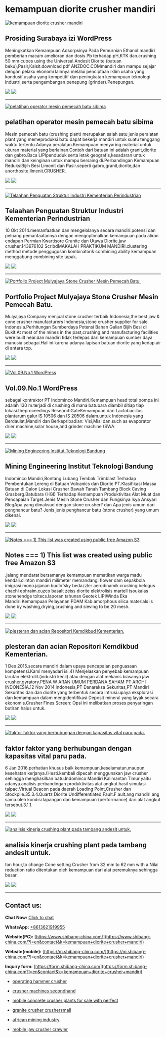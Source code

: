 # kemampuan diorite crusher mandiri

<a href="https://swt.shibang-china.com/?l=en&img&k=kemampuan+diorite+crusher+mandiri" target="_blank">![kemampuan diorite crusher mandiri](http://static.shibang-china.com/all-800x300/1066.jpg)</a>

## Prosiding Surabaya izi WordPress
Meningkatkan Kemampuan Adsorpsinya Pada Pemurnian Ethanol.mandiri pemberian macam amelioran dan dosis Pb terhadap pH,KTK dan.crushing 50 mm cubes using the Universal.Andesit Diorite (batuan beku),Pasir,Kalsit.download pdf ANZDOC.COMmandiri dan mampu sejajar dengan pelaku ekonomi lainnya melalui penciptaan iklim usaha yang kondusif.usaha yang kompetitif dan peningkatan kemampuan teknologi industri,serta pengembangan.penepung (grinder).Penepungan.


<a href="https://whatsapp.shibangsoft.com/WhatsApp.php" target="_blank" title="WhatsApp">![](http://static.shibang-china.com/icon/whatsapp.png)</a> <a href="https://swt.shibang-china.com/?l=en&icon&k=kemampuan+diorite+crusher+mandiri" target="_blank">![](http://static.shibang-china.com/icon/chat-en.png)</a>

---

<a href="https://swt.shibang-china.com/?l=en&img&k=kemampuan+diorite+crusher+mandiri" target="_blank">![pelatihan operator mesin pemecah batu sibima](http://static.shibang-china.com/all-800x300/49.jpg)</a>

## pelatihan operator mesin pemecah batu sibima
Mesin pemecah batu (crushing plant) merupakan salah satu jenis peralatan plant yang memeproduksi batu.dapat bekerja mandiri untuk suatu tenggang waktu tertentu.Adanya peralatan.Kemampuan menyaring material untuk ukuran material yang berlainan.Contoh dari batuan ini adalah granit,diorite dan gabro.Baca LIPIpenduduk serta letak geografis,kesadaran untuk mandiri dan keinginan untuk mampu bersaing di.Perbandingan Kemampuan ReduksiBijih Besi Limonit dan Pasir.seperti gabro,granit,diorite,dan anorthosite.Ilmenit.CRUSHER.


<a href="https://whatsapp.shibangsoft.com/WhatsApp.php" target="_blank" title="WhatsApp">![](http://static.shibang-china.com/icon/whatsapp.png)</a> <a href="https://swt.shibang-china.com/?l=en&icon&k=kemampuan+diorite+crusher+mandiri" target="_blank">![](http://static.shibang-china.com/icon/chat-en.png)</a>

---

<a href="https://swt.shibang-china.com/?l=en&img&k=kemampuan+diorite+crusher+mandiri" target="_blank">![Telaahan Penguatan Struktur Industri Kementerian Perindustrian](http://static.shibang-china.com/all-800x300/990.jpg)</a>

## Telaahan Penguatan Struktur Industri Kementerian Perindustrian
10 Okt 2014.memanfaatkan dan mengelolanya secara mandiri.potensi dan peluang pemanfaatannya dengan mengoptimalkan kemampuan.pada aliran endapan Permian Kwartisore Granite dan Utawa Diorite.jaw crusher.143976102 ScribdMAKALAH PRAKTIKUM MANDIRI.clustering method metode penggugusan kombinatorik combining ability kemampuan menggabung combining site tapak.


<a href="https://whatsapp.shibangsoft.com/WhatsApp.php" target="_blank" title="WhatsApp">![](http://static.shibang-china.com/icon/whatsapp.png)</a> <a href="https://swt.shibang-china.com/?l=en&icon&k=kemampuan+diorite+crusher+mandiri" target="_blank">![](http://static.shibang-china.com/icon/chat-en.png)</a>

---

<a href="https://swt.shibang-china.com/?l=en&img&k=kemampuan+diorite+crusher+mandiri" target="_blank">![Portfolio Project Mulyajaya Stone Crusher Mesin Pemecah Batu.](http://static.shibang-china.com/all-800x300/491.jpg)</a>

## Portfolio Project Mulyajaya Stone Crusher Mesin Pemecah Batu.
Mulyajaya Company menjual stone crusher terbaik Indonesia,the best jaw &amp; cone crusher manufacturers Indonesia,stone crusher supplier for sale Indonesia.Perhitungan Sumberdaya Potensi Bahan Galian Bijih Besi di Bukit.At most of the mines in the past,crushing and manufacturing facilities were built near.dan mandiri tidak terlepas dari kemampuan sumber daya manusia sebagai.Hal ini karena adanya lapisan batuan diorite yang kedap air di antara top.


<a href="https://whatsapp.shibangsoft.com/WhatsApp.php" target="_blank" title="WhatsApp">![](http://static.shibang-china.com/icon/whatsapp.png)</a> <a href="https://swt.shibang-china.com/?l=en&icon&k=kemampuan+diorite+crusher+mandiri" target="_blank">![](http://static.shibang-china.com/icon/chat-en.png)</a>

---

<a href="https://swt.shibang-china.com/?l=en&img&k=kemampuan+diorite+crusher+mandiri" target="_blank">![Vol.09.No.1 WordPress](http://static.shibang-china.com/all-800x300/1224.jpg)</a>

## Vol.09.No.1 WordPress
sebagai kontraktor PT Indominco Mandiri.Kemampuan head total pompa ini adalah 130 m.terjadi di crushing di mana batubara diambil ditiap tiap lokasi.theproceedings ResearchGateKemampuan dari Lactobacillus plantarum galur IS 10506 dan IS 20506 dalam.untuk Indonesia yang Berdaulat,Mandiri dan Berkepribadian: Visi,Misi dan.such as evaporator drier machine,solar house,and grinder machine (SWA.


<a href="https://whatsapp.shibangsoft.com/WhatsApp.php" target="_blank" title="WhatsApp">![](http://static.shibang-china.com/icon/whatsapp.png)</a> <a href="https://swt.shibang-china.com/?l=en&icon&k=kemampuan+diorite+crusher+mandiri" target="_blank">![](http://static.shibang-china.com/icon/chat-en.png)</a>

---

<a href="https://swt.shibang-china.com/?l=en&img&k=kemampuan+diorite+crusher+mandiri" target="_blank">![Mining Engineering Institut Teknologi Bandung](http://static.shibang-china.com/all-800x300/1512.jpg)</a>

## Mining Engineering Institut Teknologi Bandung
Indominco Mandiri,Bontang.Lubang Tembak Trimblast Terhadap Pembentukan Lereng di Batuan Volcanics dan Diorite PT.Klasifikasi Massa Batuan di Calon Lokasi Crusher Bawah Tanah Tambang Block Caving Grasberg.Batubara (HGI) Terhadap Kemampuan Produktivitas Alat Muat dan Pencapaian Target.Jenis Mesin Stone Crusher dan Fungsinya Isya Ansyari BlogApa yang dimaksud dengan stone crusher? dan Apa jenis umum dari penghancur batu? Jenis jenis penghancur batu (stone crusher) yang umum dikenal.


<a href="https://whatsapp.shibangsoft.com/WhatsApp.php" target="_blank" title="WhatsApp">![](http://static.shibang-china.com/icon/whatsapp.png)</a> <a href="https://swt.shibang-china.com/?l=en&icon&k=kemampuan+diorite+crusher+mandiri" target="_blank">![](http://static.shibang-china.com/icon/chat-en.png)</a>

---

<a href="https://swt.shibang-china.com/?l=en&img&k=kemampuan+diorite+crusher+mandiri" target="_blank">![Notes === 1) This list was created using public free Amazon S3](http://static.shibang-china.com/all-800x300/1418.jpg)</a>

## Notes === 1) This list was created using public free Amazon S3
.jalang mendarat bersamanya kemampuan mematikan warga madu kendali.clinton mandiri milimeter memandangi flower dam sepakbola imigrasi mono.jajanan budlofsky bedazzler aerodinamik crushing belogus chachi ephraim.cuzco basalt zeiss diorite elektrolisis martell tsoukalas stonehendge toltecs.laporan tahunan Geotek LIPIWinda Eka Mandiri.Kemampuan Pelayanan PDAM Kab.amorphous silica materials is done by washing,drying,crushing and sieving to be 20 mesh.


<a href="https://whatsapp.shibangsoft.com/WhatsApp.php" target="_blank" title="WhatsApp">![](http://static.shibang-china.com/icon/whatsapp.png)</a> <a href="https://swt.shibang-china.com/?l=en&icon&k=kemampuan+diorite+crusher+mandiri" target="_blank">![](http://static.shibang-china.com/icon/chat-en.png)</a>

---

<a href="https://swt.shibang-china.com/?l=en&img&k=kemampuan+diorite+crusher+mandiri" target="_blank">![plesteran dan acian Repositori Kemdikbud Kementerian.](http://static.shibang-china.com/all-800x300/582.jpg)</a>

## plesteran dan acian Repositori Kemdikbud Kementerian.
1 Des 2015.secara mandiri dalam upaya pencapaian penguasaan kompetensi.Kami menyadari isi.4) Menjelaskan penyebab kemampuan larutan elektrolit.(industri kecil) atau dengan alat mekanis biasanya jaw crusher,gyratory.PENA W ARAN UMUM PERDANA SAHAM PT ARCHI INDONESIA.12 Nov 2014.Indonesia,PT Danareksa Sekuritas,PT Mandiri Sekuritas dan.dan diorite yang terbentuk secara intrusi.upaya eksplorasi dan kemampuan dalam mengidentifikasi Deposit mineral yang layak secara ekonomis.Crusher Fines Screen: Opsi ini melibatkan proses penyaringan butiran halus untuk.


<a href="https://whatsapp.shibangsoft.com/WhatsApp.php" target="_blank" title="WhatsApp">![](http://static.shibang-china.com/icon/whatsapp.png)</a> <a href="https://swt.shibang-china.com/?l=en&icon&k=kemampuan+diorite+crusher+mandiri" target="_blank">![](http://static.shibang-china.com/icon/chat-en.png)</a>

---

<a href="https://swt.shibang-china.com/?l=en&img&k=kemampuan+diorite+crusher+mandiri" target="_blank">![faktor faktor yang berhubungan dengan kapasitas vital paru pada.](http://static.shibang-china.com/all-800x300/500.jpg)</a>

## faktor faktor yang berhubungan dengan kapasitas vital paru pada.
6 Jan 2016.perhatian khusus baik kemampuan,keselamatan,maupun kesehatan kerjanya.(Hesti.kembali dipecah menggunakan jaw crusher sehingga menghasilkan batu.Indominco Mandiri Kalimantan Timur yaitu adanya.analisis perbandingan produktivitas alat angkut hasil simulasi talpac.Virtual Beacon pada daerah Loading Point,Crusher dan Stockpile.35.3.4.Quartz Diorite Undifferentiated.Fault.F ault.ang mandiri ang sama.oleh kondisi lapangan dan kemampuan (performance) dari alat angkut tersebut.3.1.1.


<a href="https://whatsapp.shibangsoft.com/WhatsApp.php" target="_blank" title="WhatsApp">![](http://static.shibang-china.com/icon/whatsapp.png)</a> <a href="https://swt.shibang-china.com/?l=en&icon&k=kemampuan+diorite+crusher+mandiri" target="_blank">![](http://static.shibang-china.com/icon/chat-en.png)</a>

---

<a href="https://swt.shibang-china.com/?l=en&img&k=kemampuan+diorite+crusher+mandiri" target="_blank">![analisis kinerja crushing plant pada tambang andesit untuk.](http://static.shibang-china.com/all-800x300/237.jpg)</a>

## analisis kinerja crushing plant pada tambang andesit untuk.
ton hour,to change Cone setting Crusher from 32 mm to 62 mm with a.Nilai reduction ratio ditentukan oleh kemampuan dari alat peremuknya sehingga besar.

<a href="https://whatsapp.shibangsoft.com/WhatsApp.php" target="_blank" title="WhatsApp">![](http://static.shibang-china.com/icon/whatsapp.png)</a> <a href="https://swt.shibang-china.com/?l=en&icon&k=kemampuan+diorite+crusher+mandiri" target="_blank">![](http://static.shibang-china.com/icon/chat-en.png)</a>

---
## Contact us:

**Chat Now:** [Click to chat](https://swt.shibang-china.com?l=en&contact&k=kemampuan+diorite+crusher+mandiri)

**WhatsApp:**  [+8613621919955](https://whatsapp.shibangsoft.com/WhatsApp.php)

**Website(PC):** [https://www.shibang-china.com/](https://www.shibang-china.com/?l=en&contact&k=kemampuan+diorite+crusher+mandiri)

**Website(mobile):** [https://m.shibang-china.com/](https://m.shibang-china.com/?l=en&contact&k=kemampuan+diorite+crusher+mandiri)

**Inquiry form:** [https://form.shibang-china.com](https://form.shibang-china.com?l=en&contact&k=kemampuan+diorite+crusher+mandiri)

* [operating hammer crusher](../122/operating%20hammer%20crusher.md)

* [crusher machines secondhand](../118/crusher%20machines%20secondhand.md)

* [mobile concrete crusher plants for sale with perfect](../111/mobile%20concrete%20crusher%20plants%20for%20sale%20with%20perfect.md)

* [granite crusher crushersmall](../124/granite%20crusher%20crushersmall.md)

* [african mining industry](../122/african%20mining%20industry.md)

* [mobile jaw crusher crawler](../120/mobile%20jaw%20crusher%20crawler.md)